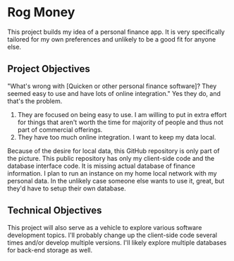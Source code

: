 # Rog Money
This project builds my idea of a personal finance app. It is very specifically
tailored for my own preferences and unlikely to be a good fit for anyone else.

## Project Objectives
"What's wrong with [Quicken or other personal finance software]? They seemed
easy to use and have lots of online integration." Yes they do, and that's the
problem.
1. They are focused on being easy to use. I am willing to put in extra effort
for things that aren't worth the time for majority of people and thus not
part of commercial offerings.
2. They have too much online integration. I want to keep my data local.

Because of the desire for local data, this GitHub repository is only part of
the picture. This public repository has only my client-side code and the
database interface code. It is missing actual database of finance information.
I plan to run an instance on my home local network with my personal data.
In the unlikely case someone else wants to use it, great, but they'd have to
setup their own database.

## Technical Objectives
This project will also serve as a vehicle to explore various software
development topics. I'll probably change up the client-side code several times
and/or develop multiple versions. I'll likely explore multiple databases for
back-end storage as well.
